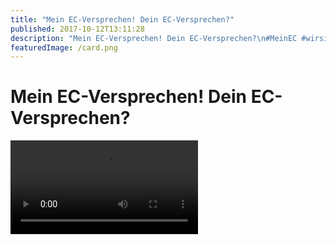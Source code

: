 ```yaml
---
title: "Mein EC-Versprechen! Dein EC-Versprechen?"
published: 2017-10-12T13:11:28
description: "Mein EC-Versprechen! Dein EC-Versprechen?\n#MeinEC #wirsindderNordbund #entschieden"
featuredImage: /card.png
---
```


# Mein EC-Versprechen! Dein EC-Versprechen?



<video preload="metadata" controls="controls"><source type="video/mp4" src="/old/Versprechen.mp4"><a href="/old/Versprechen.mp4">https://www.ec-nordbund.de/wp-content/uploads/Versprechen.mp4</a></video>